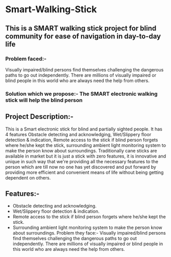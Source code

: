 # Smart-Walking-Stick

## This is a SMART walking stick project for blind community for ease of navigation in day-to-day life

### Problem faced:- 
Visually impaired/blind persons find themselves challenging
the dangerous paths to go out independently. There are millions of visually
impaired or blind people in this world who are always need the help from
others. 

### Solution which we propose:- The SMART electronic walking stick will help the blind person

## Project Description:-
This is a Smart electronic stick for blind and partially sighted people.
It has 4 features Obstacle detecting and acknowledging, Wet/Slippery
floor detection & indication, Remote access to the stick if blind person
forgets where he/she kept the stick, surrounding ambient light
monitoring system to make the person know about surroundings.
Traditionally cane sticks are available in market but it is just a stick
with zero features, it is innovative and unique in such way that we're
providing all the necessary features to the person which are till now
no one has yet discovered and put forward by providing more efficient and convenient means of life without being
getting dependent on others.

## Features:-
* Obstacle detecting and acknowledging.
* Wet/Slippery floor detection & indication.
* Remote access to the stick if blind person forgets where he/she kept
the stick.
* Surrounding ambient light monitoring system to make the person
know about surroundings.
Problem they face:- Visually impaired/blind persons find themselves challenging
the dangerous paths to go out independently. There are millions of visually
impaired or blind people in this world who are always need the help from
others. 
